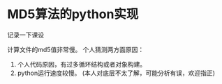 # MD5算法的python实现

记录一下课设

计算文件的md5值非常慢。
个人猜测两方面原因：
1. 个人代码原因，有过多循环结构或者对象构建。
2. python运行速度较慢。
(本人对底层不太了解，可能分析有误，欢迎指正)
